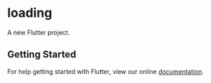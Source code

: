 # loading

A new Flutter project.

## Getting Started

For help getting started with Flutter, view our online
[documentation](https://flutter.io/).
